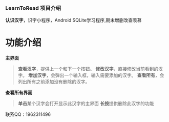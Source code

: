 ### LearnToRead 项目介绍
**认识汉字**，识字小程序，Android SQLite学习程序,期末增删改查羡慕


# 功能介绍
**主界面**
>**查看汉字**，提供上一个和下一个按钮。
>**修改汉字**，直接修改当前看到的汉字。
>**增加汉字**，会弹出一个输入框，输入需要添加的汉字。
>**查看所有**，会列出所有之前添加没有删除的汉字。

**查看所有界面**
>**单击**某个汉字会打开显示此汉字的主界面
>**长按**提供删除此汉字的功能


联系QQ：1962311496
